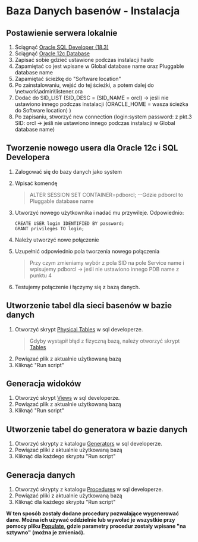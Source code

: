 # Baza Danych basenów - Instalacja

## Postawienie serwera lokalnie
1. Ściągnąć [Oracle SQL Developer (18.3)](https://www.oracle.com/technetwork/developer-tools/sql-developer/downloads/index.html)
2. Ściągnąć [Oracle 12c Database](https://www.oracle.com/technetwork/database/enterprise-edition/downloads/index.html)
3. Zapisać sobie gdzieć ustawione podczas instalacji hasło
4. Zapamiętać co jest wpisane w Global database name oraz Pluggable database name 
5. Zapamiętać ścieżkę do "Software location"
6. Po zainstalowaniu, wejść do tej ścieżki, a potem dalej do \network\admin\listener.ora
7. Dodać do SID_LIST
    (SID_DESC =
      (SID_NAME = orcl)      -> jeśli nie ustawiono innego podczas instalacji
      (ORACLE_HOME = wasza ścieżka do Software location)
    )
8. Po zapisaniu, stworzyć new connection (login:system password: z pkt.3 SID: orcl -> jeśli nie ustawiono innego podczas instalacji w Global database name)

## Tworzenie nowego usera dla Oracle 12c i SQL Developera
1. Zalogować się do bazy danych jako system
2. Wpisać komendę
   > ALTER SESSION SET CONTAINER=pdborcl;  --Gdzie pdborcl to Pluggable database name
3. Utworzyć nowego użytkownika i nadać mu przywileje. Odpowiednio:

   ```
   CREATE USER login IDENTIFIED BY password;
   GRANT privileges TO login;
   ```
  
4. Należy utworzyć nowe połączenie
5. Uzupełnić odpowiednio pola tworzenia nowego połączenia
   > Przy czym zmieniamy wybór z pola SID na pole Service name i wpisujemy pdborcl -> jeśli nie ustawiono innego PDB name z punktu 4
6. Testujemy połączenie i łączymy się z bazą danych.   

## Utworzenie tabel dla sieci basenów w bazie danych
1. Otworzyć skrypt [Physical Tables](https://github.com/WorkingFen/BDProject/blob/master/Generator/SQL_Scripts/Tables/Physical_Tables.sql) w sql developerze.
   > Gdyby wystąpił błąd z fizyczną bazą, należy otworzyć skrypt [Tables](https://github.com/WorkingFen/BDProject/blob/master/Generator/SQL_Scripts/Tables/Tables.sql)
2. Powiązać plik z aktualnie użytkowaną bazą
3. Kliknąć "Run script"

## Generacja widoków
1. Otworzyć skrypt [Views](https://github.com/WorkingFen/BDProject/blob/master/Generator/SQL_Scripts/Tables/Views.sql) w sql developerze.
2. Powiązać plik z aktualnie użytkowaną bazą
3. Kliknąć "Run script"

## Utworzenie tabel do generatora w bazie danych
1. Otworzyć skrypty z katalogu [Generators](https://github.com/WorkingFen/BDProject/tree/master/Generator/SQL_Scripts/Generators) w sql developerze.
2. Powiązać pliki z aktualnie użytkowaną bazą
3. Kliknąć dla każdego skryptu "Run script"

## Generacja danych
1. Otworzyć skrypty z katalogu [Procedures](https://github.com/WorkingFen/BDProject/tree/master/Generator/SQL_Scripts/Procedures) w sql developerze.
2. Powiązać pliki z aktualnie użytkowaną bazą
3. Kliknąć dla każdego skryptu "Run script"

**W ten sposób zostały dodane procedury pozwalające wygenerować dane. Można ich używać oddzielnie lub wywołać je wszystkie przy pomocy pliku [Populate](https://github.com/WorkingFen/BDProject/blob/master/Generator/SQL_Scripts/Populate.sql), gdzie parametry procedur zostały wpisane "na sztywno" (można je zmieniać).**
